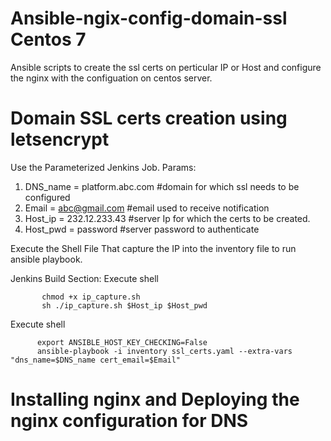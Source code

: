 # Ansible-ngix-config-domain-ssl Centos 7
Ansible scripts to create the ssl certs on perticular IP or Host and configure the nginx with the configuation on centos server. 

# Domain SSL certs creation using letsencrypt
Use the Parameterized Jenkins Job.
 Params:
   1. DNS_name = platform.abc.com   #domain for which ssl needs to be configured 
   2. Email = abc@gmail.com  #email used to receive notification
   3. Host_ip = 232.12.233.43  #server Ip for which the certs to be created.
   4. Host_pwd = password   #server password to authenticate 
   
 Execute the Shell File That capture the IP into the inventory file to run ansible playbook.
  
 Jenkins Build Section: 
   Execute shell
   
           chmod +x ip_capture.sh
           sh ./ip_capture.sh $Host_ip $Host_pwd
           
   Execute shell
   
          export ANSIBLE_HOST_KEY_CHECKING=False
          ansible-playbook -i inventory ssl_certs.yaml --extra-vars "dns_name=$DNS_name cert_email=$Email"
          
 # Installing nginx and Deploying the nginx configuration for DNS
 
 
